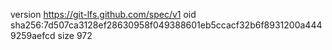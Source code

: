 version https://git-lfs.github.com/spec/v1
oid sha256:7d507ca3128ef28630958f049388601eb5ccacf32b6f8931200a4449259aefcd
size 972
